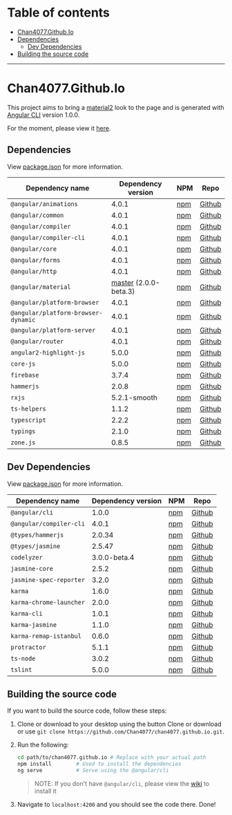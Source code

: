 # Table of contents
- [Chan4077.Github.Io](#chan4077githubio)
- [Dependencies](#dependencies)
  - [Dev Dependencies](#dev-dependencies)
- [Building the source code](#building-the-source-code)

---

# Chan4077.Github.Io
This project aims to bring a [material2](https://github.com/angular/material2) look to the page and is generated with [Angular CLI](https://github.com/angular/angular-cli) version 1.0.0.

For the moment, please view it [here](https://githubpageschan4077.firebaseapp.com).

## Dependencies
View [package.json](/package.json) for more information.

| Dependency name                     | Dependency version              | NPM          | Repo            |
|-------------------------------------|---------------------------------|--------------|-----------------|
| `@angular/animations`               | 4.0.1                           | [npm][npm1]  | [Github][git1]  |
| `@angular/common`                   | 4.0.1                           | [npm][npm2]  | [Github][git2]  |
| `@angular/compiler`                 | 4.0.1                           | [npm][npm3]  | [Github][git3]  |
| `@angular/compiler-cli`             | 4.0.1                           | [npm][npm4]  | [Github][git4]  |
| `@angular/core`                     | 4.0.1                           | [npm][npm5]  | [Github][git5]  |
| `@angular/forms`                    | 4.0.1                           | [npm][npm6]  | [Github][git6]  |
| `@angular/http`                     | 4.0.1                           | [npm][npm7]  | [Github][git7]  |
| `@angular/material`                 | [master][master] (2.0.0-beta.3) | [npm][npm8]  | [Github][git8]  |
| `@angular/platform-browser`         | 4.0.1                           | [npm][npm9]  | [Github][git9]  |
| `@angular/platform-browser-dynamic` | 4.0.1                           | [npm][npm10] | [Github][git10] |
| `@angular/platform-server`          | 4.0.1                           | [npm][npm11] | [Github][git11] |
| `@angular/router`                   | 4.0.1                           | [npm][npm12] | [Github][git12] |
| `angular2-highlight-js`             | 5.0.0                           | [npm][npm13] | [Github][git13] |
| `core-js`                           | 5.0.0                           | [npm][npm14] | [Github][git14] |
| `firebase`                           | 3.7.4                           | [npm][npm15] | [Github][git15] |
| `hammerjs`                          | 2.0.8                           | [npm][npm16] | [Github][git16] |
| `rxjs`                              | 5.2.1-smooth                    | [npm][npm17] | [Github][git17] |
| `ts-helpers`                        | 1.1.2                           | [npm][npm18] | [Github][git18] |
| `typescript`                        | 2.2.2                           | [npm][npm19] | [Github][git19] |
| `typings`                           | 2.1.0                           | [npm][npm20] | [Github][git20] |
| `zone.js`                           | 0.8.5                           | [npm][npm21] | [Github][git21] |

<!--Links for table-->
[master]: https://github.com/angular/material-builds
<!--NPM Links-->
<!--TODO: Update npm links-->
[npm1]: https://npmjs.com/
[npm2]: https://npmjs.com/
[npm3]: https://npmjs.com/
[npm4]: https://npmjs.com/
[npm5]: https://npmjs.com/
[npm6]: https://npmjs.com/
[npm7]: https://npmjs.com/
[npm8]: https://npmjs.com/
[npm9]: https://npmjs.com/
[npm10]: https://npmjs.com/
[npm11]: https://npmjs.com/
[npm12]: https://npmjs.com/
[npm13]: https://npmjs.com/
[npm14]: https://npmjs.com/
[npm15]: https://npmjs.com/
[npm16]: https://npmjs.com/
[npm17]: https://npmjs.com/
[npm18]: https://npmjs.com/
[npm19]: https://npmjs.com/
[npm20]: https://npmjs.com/
[npm21]: https://npmjs.com/
<!--Github repo links-->
[git1]: https://github.com/angular/angular2
[git2]: https://github.com/angular/angular2
[git3]: https://github.com/angular/angular2
[git4]: https://github.com/angular/angular2
[git5]: https://github.com/angular/angular2
[git6]: https://github.com/angular/angular2
[git7]: https://github.com/angular/angular2
[git8]: https://github.com/angular/material2
[git9]: https://github.com/angular/angular2
[git10]: https://github.com/angular/angular2
[git11]: https://github.com/angular/angular2
[git12]: https://github.com/
[git13]: https://github.com/
[git14]: https://github.com/
[git15]: https://github.com/
[git16]: https://github.com/
[git17]: https://github.com/
[git18]: https://github.com/
[git19]: https://github.com/
[git20]: https://github.com/
[git21]: https://github.com/

## Dev Dependencies
View [package.json](/package.json) for more information.

| Dependency name                     | Dependency version              | NPM          | Repo            |
|-------------------------------------|---------------------------------|--------------|-----------------|
| `@angular/cli`                      | 1.0.0                           | [npm][npm22] | [Github][git22] |
| `@angular/compiler-cli`             | 4.0.1                           | [npm][npm23] | [Github][git23] |
| `@types/hammerjs`                   | 2.0.34                          | [npm][npm24] | [Github][git24] |
| `@types/jasmine`                    | 2.5.47                          | [npm][npm25] | [Github][git25] |
| `codelyzer`                         | 3.0.0-beta.4                    | [npm][npm26] | [Github][git26] |
| `jasmine-core`                      | 2.5.2                           | [npm][npm27] | [Github][git27] |
| `jasmine-spec-reporter`             | 3.2.0                           | [npm][npm28] | [Github][git28] |
| `karma`                             | 1.6.0                           | [npm][npm29] | [Github][git29] |
| `karma-chrome-launcher`             | 2.0.0                           | [npm][npm30] | [Github][git30] |
| `karma-cli`                         | 1.0.1                           | [npm][npm31] | [Github][git31] |
| `karma-jasmine`                     | 1.1.0                           | [npm][npm32] | [Github][git32] |
| `karma-remap-istanbul`              | 0.6.0                           | [npm][npm33] | [Github][git33] |
| `protractor`                        | 5.1.1                           | [npm][npm34] | [Github][git34] |
| `ts-node`                           | 3.0.2                           | [npm][npm35] | [Github][git35] |
| `tslint`                            | 5.0.0                           | [npm][npm36] | [Github][git36] |

<!--Links for table-->
<!--NPM Links-->
[npm21]: https://npmjs.com/
[npm22]: https://npmjs.com/
[npm23]: https://npmjs.com/
[npm24]: https://npmjs.com/
[npm25]: https://npmjs.com/
[npm26]: https://npmjs.com/
[npm27]: https://npmjs.com/
[npm28]: https://npmjs.com/
[npm29]: https://npmjs.com/
[npm30]: https://npmjs.com/
[npm31]: https://npmjs.com/
[npm32]: https://npmjs.com/
[npm33]: https://npmjs.com/
[npm34]: https://npmjs.com/
[npm35]: https://npmjs.com/
[npm36]: https://npmjs.com/
<!--Github repo links-->
[git22]: https://github.com/angular/angular-cli
[git23]: https://github.com/
[git24]: https://github.com/
[git25]: https://github.com/
[git26]: https://github.com/
[git27]: https://github.com/
[git28]: https://github.com/
[git29]: https://github.com/
[git30]: https://github.com/
[git31]: https://github.com/
[git32]: https://github.com/
[git33]: https://github.com/
[git34]: https://github.com/
[git35]: https://github.com/
[git36]: https://github.com/

## Building the source code
If you want to build the source code, follow these steps:

1. Clone or download to your desktop using the button Clone or download or use `git clone https://github.com/Chan4077/chan4077.github.io.git`.
2. Run the following:

     ```bash
     cd path/to/chan4077.github.io # Replace with your actual path
     npm install        # Used to install the dependencies
     ng serve           # Serve using the @angular/cli 
     ```
     
     > NOTE: If you don't have `@angular/cli`, please view the [wiki](https://github.com/angular/angular-cli/wiki) to install it
     
3. Navigate to `localhost:4200` and you should see the code there.
Done!
